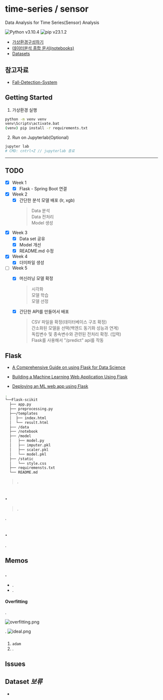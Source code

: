 # time-series / sensor

Data Analysis for Time Series(Sensor) Analysis

![Python v3.10.4](https://img.shields.io/badge/python-v3.10.4-3670A0?style=flat&logo=python&logoColor=ffdd54)
![pip v23.1.2](https://img.shields.io/badge/pip-v23.1.2-3670A0?style=flat&logo=python&logoColor=ffdd54)

- [가상환경구성하기](#)
- [데이터분석 종합 문서(notebooks)](#)
- [Datasets](#dataset-보류)

## 참고자료

- [Fall-Detection-System](#)

## Getting Started

1. 가상환경 실행

```bash
python -m venv venv
venv\Scripts\activate.bat
(venv) pip install -r requirements.txt
```

2. Run on Jupyterlab(Optional)

```bash
jupyter lab
# CMD: cntrl+Z // jupyterlab 종료
```

---

## TODO

- [X] Week 1
  - [X] Flask - Spring Boot 연결
  
- [x] Week 2
  - [x] 간단한 분석 모델 배포 (lr, xgb)
    > Data 분석   
  Data 전처리  
  Model 생성  
- [X] Week 3
  - [x] Data set 공유
  - [x] Model 개선
  - [x] README.md 수정

- [X] Week 4
  - [X] 더미파일 생성 

- [ ] Week 5
  - [X] 머신러닝 모델 확정
    > 시각화  
모델 학습  
모델 선정 

  - [X] 간단한 API를 만들어서 배포
    > CSV 파일을 확정(데이터베이스 구조 확정)  
  간소화된 모델을 선택(백엔드 동기화 성능과 연계)  
  독립변수 및 종속변수와 관련된 전처리 확정. (입력)  
  Flask를 사용해서 "/predict" api를 작동  


## Flask

- [A Comprehensive Guide on using Flask for Data Science](https://www.analyticsvidhya.com/blog/2021/10/a-comprehensive-guide-on-using-flask-for-data-science/)

- [Building a Machine Learning Web Application Using Flask](https://towardsdatascience.com/building-a-machine-learning-web-application-using-flask-29fa9ea11dac)

- [Deploying an ML web app using Flask](https://levelup.gitconnected.com/deploying-ml-web-app-using-flask-334367735777)

```bash
.
└──Flask-scikit
  ├── app.py
  ├── preprocessing.py
  ├──/templates
  │  ├── index.html
  │  └── result.html
  ├── /data
  ├── /notebook
  ├── /model
  │   ├── model.py
  │   ├── imputer.pkl
  │   ├── scaler.pkl
  │   └── model.pkl
  ├── /static
  │   └── style.css
  ├── requiremensts.txt
  └── README.md
```

> .

## .

> .

.

## .

.

## Memos

### .

- .
- .

#### Overfitting

.

![overfitting.png](./assets/overfitting.png)

.
![ideal.png](./assets/ideal.png)

### 

1. `adam`
2. .

## Issues



## Dataset _보류_

- 
